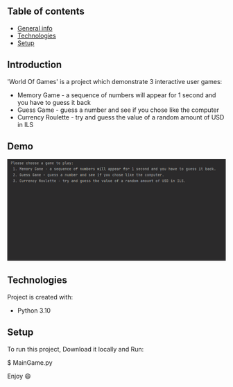 ## Table of contents
* [General info](#general-info)
* [Technologies](#technologies)
* [Setup](#setup)

## Introduction 
'World Of Games' is a project which demonstrate 3 interactive user games:
* Memory Game - a sequence of numbers will appear for 1 second and you have to
guess it back
* Guess Game - guess a number and see if you chose like the computer
* Currency Roulette - try and guess the value of a random amount of USD in ILS

## Demo
![Alt text](Demo.gif)
	
## Technologies
Project is created with:
* Python 3.10
	
## Setup
To run this project, Download it locally and Run:

$ MainGame.py


Enjoy :smile: 
